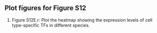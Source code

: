 ## Plot figures for Figure S12

1. Figure S12E.r: Plot the heatmap showing the expression levels of cell type-specific TFs in different species.